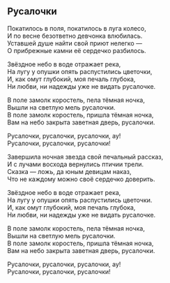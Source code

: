 ## Русалочки

Покатилось в поля, покатилось в луга колесо,  
И по весне безответно девчонка влюбилась.  
Уставшей душе найти свой приют нелегко —  
О прибрежные камни её сердечко разбилось.  

Звёздное небо в воде отражает река,  
На лугу у опушки опять распустились цветочки,  
И, как омут глубокий, моя печаль глубока,  
Ни любви, ни надежды уже не видать русалочке.  

В поле замолк коростель, пела тёмная ночка,  
Вышли на светлую мель русалочки.  
В поле замолк коростель, пришла тёмная ночка,  
Вам на небо закрыта заветная дверь, русалочки.

Русалочки, русалочки, русалочки, ау!  
Русалочки, русалочки, русалочки!  

Завершила ночная звезда свой печальный рассказ,  
И с лучами восхода вернулись птичии трели.  
Сказка — ложь, да юным девицам наказ,  
Что не каждому можно своё сердечко доверить.  

Звёздное небо в воде отражает река,  
На лугу у опушки опять распустились цветочки.  
И, как омут глубокий, моя печаль глубока,  
Ни любви, ни надежды уже не видать русалочке.

В поле замолк коростель, пела тёмная ночка,  
Вышли на светлую мель русалочки.  
В поле замолк коростель, пришла тёмная ночка,  
Вам на небо закрыта заветная дверь, русалочки.

Русалочки, русалочки, русалочки, ау!  
Русалочки, русалочки, русалочки!  
